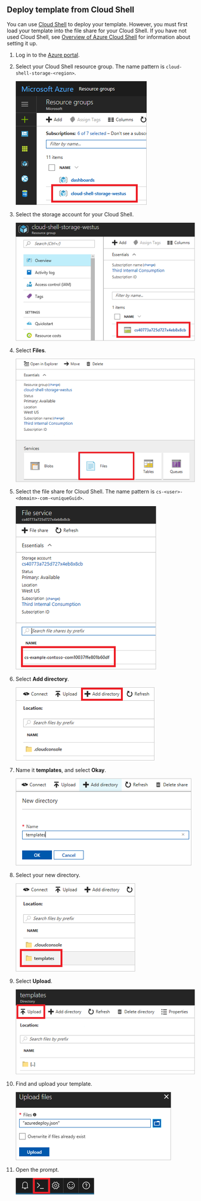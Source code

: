## Deploy template from Cloud Shell

You can use [Cloud Shell](../articles/cloud-shell/overview.md) to deploy your template. However, you must first load your template into the file share for your Cloud Shell. If you have not used Cloud Shell, see [Overview of Azure Cloud Shell](../articles/cloud-shell/overview.md) for information about setting it up.

1. Log in to the [Azure portal](https://portal.azure.com).

1. Select your Cloud Shell resource group. The name pattern is `cloud-shell-storage-<region>`.

   ![Select resource group](./media/resource-manager-cloud-shell-deploy/select-cs-resource-group.png)

1. Select the storage account for your Cloud Shell.

   ![Select storage account](./media/resource-manager-cloud-shell-deploy/select-storage.png)

1. Select **Files**.

   ![Select files](./media/resource-manager-cloud-shell-deploy/select-files.png)

1. Select the file share for Cloud Shell. The name pattern is `cs-<user>-<domain>-com-<uniqueGuid>`.

   ![Select file share](./media/resource-manager-cloud-shell-deploy/select-file-share.png)

1. Select **Add directory**.

   ![Add directory](./media/resource-manager-cloud-shell-deploy/select-add-directory.png)

1. Name it **templates**, and select **Okay**.

   ![Name directory](./media/resource-manager-cloud-shell-deploy/name-templates.png)

1. Select your new directory.

   ![Select directory](./media/resource-manager-cloud-shell-deploy/select-templates.png)

1. Select **Upload**.

   ![Select upload](./media/resource-manager-cloud-shell-deploy/select-upload.png)

1. Find and upload your template.

   ![Upload file](./media/resource-manager-cloud-shell-deploy/upload-files.png)

1. Open the prompt.

   ![Open Cloud Shell](./media/resource-manager-cloud-shell-deploy/start-cloud-shell.png)
